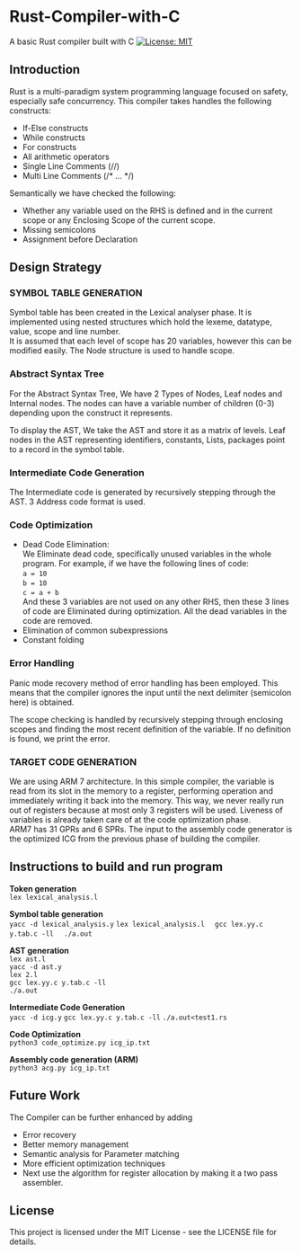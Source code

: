 # Rust-Compiler-with-C
A basic Rust compiler built with C
[![License: MIT](https://img.shields.io/badge/License-MIT-yellow.svg)](https://opensource.org/licenses/MIT)
## Introduction

Rust is a multi-paradigm system programming language focused on safety, especially safe concurrency. This compiler takes handles the following constructs:  
- If-Else constructs
- While constructs
- For constructs
- All arithmetic operators
- Single Line Comments (//)
- Multi Line Comments (/* … */)

Semantically we have checked the following:
- Whether any variable used on the RHS is defined and in the current
scope or any Enclosing Scope of the current scope.
- Missing semicolons
- Assignment before Declaration

## Design Strategy

### SYMBOL TABLE GENERATION
Symbol table has been created in the Lexical analyser phase. It is
implemented using nested structures which hold the lexeme, datatype, value, scope and line number.   
It is assumed that each level of scope has 20 variables, however this can be modified easily. The Node structure is used to handle scope.

### Abstract Syntax Tree
For the Abstract Syntax Tree, We have 2 Types of Nodes, Leaf nodes and Internal nodes. The nodes can have a variable number of children (0-3) depending upon the construct it represents.

To display the AST, We take the AST and store it as a matrix of levels. Leaf nodes in the AST representing identifiers, constants, Lists, packages point to a record in the symbol table.

### Intermediate Code Generation

The Intermediate code is generated by recursively stepping through the AST. 3 Address code format is used.

### Code Optimization

- Dead Code Elimination:   
We Eliminate dead code, specifically unused variables in the whole
program. For example, if we have the following lines of code:  
`a = 10`   
`b = 10`   
`c = a + b`   
And these 3 variables are not used on any other RHS, then these 3 lines of code are Eliminated during optimization. All the dead variables in the code are removed.  
- Elimination of common subexpressions
- Constant folding

### Error Handling 

Panic mode recovery method of error handling has been employed. This means that the compiler ignores the input until the next delimiter (semicolon here) is obtained.  

The scope checking is handled by recursively stepping through enclosing scopes and finding the most recent definition of the variable. If no definition is found, we print the error.

### TARGET CODE GENERATION
We are using ARM 7 architecture. In this simple compiler, the variable is read from its slot in the memory to a register, performing operation and immediately writing it back into the memory. This way, we never really run out of registers because at most only 3 registers will be used. Liveness of variables is already taken care of at the code optimization phase.   
ARM7 has 31 GPRs and 6 SPRs. The input to the assembly code
generator is the optimized ICG from the previous phase of building the compiler.

## Instructions to build and run program

**Token generation**  
`lex lexical_analysis.l`  

**Symbol table generation**  
`yacc -d lexical_analysis.y`
`lex lexical_analysis.l  `
`gcc lex.yy.c y.tab.c -ll  `
`./a.out    ` 

**AST generation**   
`lex ast.l`   
`yacc -d ast.y`  
`lex 2.l`  
`gcc lex.yy.c y.tab.c -ll`  
`./a.out`  

**Intermediate Code Generation**  
`yacc -d icg.y`
`gcc lex.yy.c y.tab.c -ll`
`./a.out<test1.rs`   

**Code Optimization**  
`python3 code_optimize.py icg_ip.txt`   

**Assembly code generation (ARM)**     
`python3 acg.py icg_ip.txt`

## Future Work

The Compiler can be further enhanced by adding
- Error recovery
- Better memory management
- Semantic analysis for Parameter matching
- More efficient optimization techniques
- Next use the algorithm for register allocation by making it a two pass assembler.

## License

This project is licensed under the MIT License - see the LICENSE file for details.
